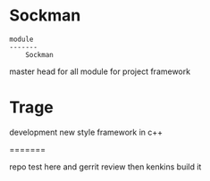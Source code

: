 Sockman
======

    module
    -------
        Sockman

master head for all module for project framework


Trage
=======

development new style framework in c++ 

=======

repo test here and gerrit review then kenkins build it


